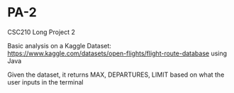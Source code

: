 # PA-2
CSC210 Long Project 2

Basic analysis on a Kaggle Dataset: https://www.kaggle.com/datasets/open-flights/flight-route-database using Java

Given the dataset, it returns MAX, DEPARTURES, LIMIT based on what the user inputs in the terminal
